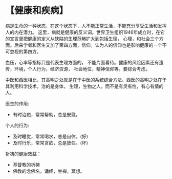 # 【健康和疾病】

病是生命的一种状态，在这个状态下，人不能正常生活，不能充分享受生活和发挥人的内在潜力。
这里，病就是健康的反义词。世界卫生组织1946年成立时，在它的宣言里把健康的定义从狭隘的生理范畴扩大到包括生理，
心理，和社会三个方面。后来学者和医生又加了第四方面，信仰。认为人的信仰也是影响健康的一个不可忽视的第四方。

血压，心率等指标只是代表生理方面的， 不能片面看待。健康的风险因素还有遗传，环境，个人行为，经济资源，
社会地位，精神信仰等。要综合考虑。

中医和西医相比，其高明之处就是在于中医的系统综合方法。西医的高明之处在于其利用科学技术，治的是身体，
生理，生物之人，而不是有灵有性，有心有情的人。

医生的作用:
- 有时治癒，常常帮助，总是安慰。

个人的行为:
- 及时睡觉，常常喝水，总是自律。(好)
- 及时行乐，常常贪欲，总是放任。(坏)

祈祷的健康效益：
- 基督教的祈祷 
- 佛教的念佛名，诵经，坐禅，冥想。
